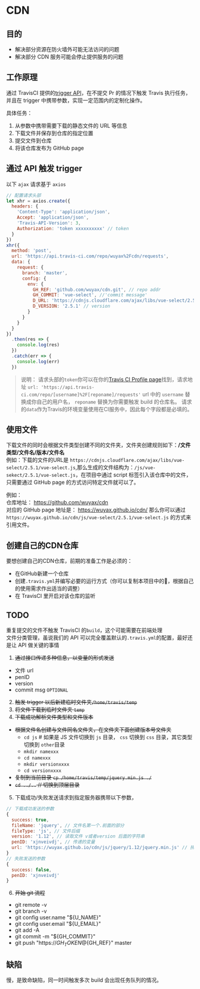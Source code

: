 # CDN

## 目的

- 解决部分资源在防火墙外可能无法访问的问题
- 解决部分 CDN 服务可能会停止提供服务的问题

## 工作原理

通过 TravisCI 提供的[trigger API](https://docs.travis-ci.com/user/triggering-builds/)，在不提交 Pr 的情况下触发 Travis 执行任务，并且在 trigger 中携带参数，实现一定范围内的定制化操作。

具体任务：

1. 从参数中携带需要下载的静态文件的 URL 等信息
2. 下载文件并保存到仓库的指定位置
3. 提交文件到仓库
4. 将该仓库发布为 GitHub page

## 通过 API 触发 trigger

以下 `ajax` 请求基于 `axios`

```js
// 配置请求头部
let xhr = axios.create({
  headers: {
    'Content-Type': 'application/json',
    Accept: 'application/json',
    'Travis-API-Version': 3,
    Authorization: 'token xxxxxxxxxx' // token
  }
})
xhr({
  method: 'post',
  url: 'https://api.travis-ci.com/repo/wuyax%2Fcdn/requests',
  data: {
    request: {
      branch: 'master',
      config: {
        env: {
          GH_REF: 'github.com/wuyax/cdn.git', // repo addr
          GH_COMMIT: 'vue-select', //'commit message'
          D_URL: 'https://cdnjs.cloudflare.com/ajax/libs/vue-select/2.5.1/vue-select.js', // url
          D_VERSION: '2.5.1' // version
        }
      }
    }
  }
})
  .then(res => {
    console.log(res)
  })
  .catch(err => {
    console.log(err)
  })
```

> 说明： 请求头部的`token`你可以在你的[Travis CI Profile page](https://travis-ci.com/account/preferences)找到，请求地址 `url: 'https://api.travis-ci.com/repo/[username]%2F[reponame]/requests'` url 中的 `username` 替换成你自己的用户名， `reponame` 替换为你需要触发 build 的仓库名。
> 请求的`data`作为Travis的环境变量使用在CI服务中，因此每个字段都是必填的。

## 使用文件

下载文件的同时会根据文件类型创建不同的文件夹，文件夹创建规则如下：**/文件类型/文件名/版本/文件名**  
例如：下载的文件的URL是 `https://cdnjs.cloudflare.com/ajax/libs/vue-select/2.5.1/vue-select.js`,那么生成的文件结构为：`/js/vue-sekect/2.5.1/vue-select.js`，在项目中通过 script 标签引入该仓库中的文件，只需要通过 GitHub page 的方式访问特定文件就可以了。

例如：  
仓库地址： https://github.com/wuyax/cdn  
对应的 GitHub page 地址是： https://wuyax.github.io/cdn/ 那么你可以通过 `https://wuyax.github.io/cdn/js/vue-select/2.5.1/vue-select.js` 的方式来引用文件。

## 创建自己的CDN仓库

要想创建自己的CDN仓库，前期的准备工作是必须的：

- 在GitHub新建一个仓库
- 创建`.travis.yml`并编写必要的运行方式（你可以复制本项目中的，根据自己的使用需求作出适当的调整）
- 在 TravisCI 里开启对该仓库的监听

## TODO

重复提交的文件不触发 TravisCI 的`build`，这个可能需要在前端处理  
文件分类管理，虽说我们的 API 可以完全覆盖默认的`.travis.yml`的配置，最好还是让 API 做关键的事情

1. ~~通过接口传递多种信息，以变量的形式发送~~
  - 文件 url
  - penID
  - version
  - commit msg `OPTIONAL`

2. ~~触发 trigger 以后新建临时文件夹`/home/travis/temp`~~
3. ~~将文件下载到临时文件夹 `temp`~~
4. ~~下载成功解析文件类型和文件版本~~

- ~~根据文件名创建与文件同名文件夹，在文件夹下面创建版本号文件夹~~
  - `cd js` # 如果是 JS 文件切换到 `js` 目录， `css` 切换到 `css` 目录，其它类型切换到 `other`目录
  - `mkdir namexxx`
  - `cd namexxx`
  - `mkdir versionxxxx`
  - `cd versionxxxx`
- ~~复制到当前目录 `cp /home/travis/temp/jquery.min.js ./`~~
- ~~`cd ../..` // 切换到顶层目录~~

5. 下载成功/失败发送请求到指定服务器携带以下参数，

```js
// 下载成功发送的参数
{
  success: true,
  fileName: 'jquery', // 文件名第一个.前面的部分
  fileType: 'js', // 文件后缀
  version: '1.12', // 读取文件 v或者version 后面的字符串
  penID: 'xjnveivdj', // 传递的变量
  url: 'https://wuyax.github.io/cdn/js/jquery/1.12/jquery.min.js' // 拼接的字符串
}
// 失败发送的参数
{
  success: false,
  penID: 'xjnveivdj'
}
```

6. ~~开始 git 流程~~

  - git remote -v
  - git branch -v
  - git config user.name "\${U_NAME}"
  - git config user.email "\${U_EMAIL}"
  - git add -A
  - git commit -m "\${GH_COMMIT}"
  - git push "https://${GH_TOKEN}@${GH_REF}" master

## 缺陷

慢，是致命缺陷，同一时间触发多次 build 会出现任务队列的情况。
